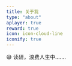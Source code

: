 ```yaml
---
title: 关于我
type: "about"
aplayer: true
reward: true
icon: icon-cloud-line
iconify: true
---
```


😅
读研，浪费人生中.......
